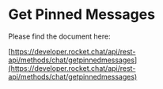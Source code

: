 # Get Pinned Messages

Please find the document here: 

[https://developer.rocket.chat/api/rest-api/methods/chat/getpinnedmessages](https://developer.rocket.chat/api/rest-api/methods/chat/getpinnedmessages)

